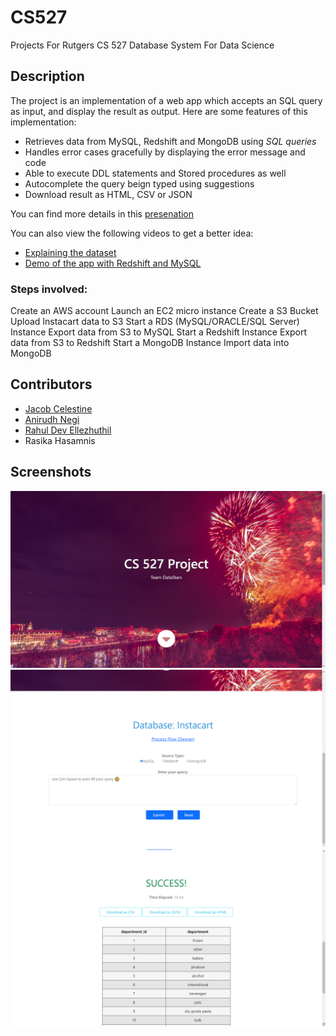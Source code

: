 # CS527
Projects For Rutgers CS 527 Database System For Data Science

## Description
The project is an implementation of a web app which accepts an SQL query as input, and display the result as output. Here are some features of this implementation:
- Retrieves data from MySQL, Redshift and MongoDB using _SQL queries_
- Handles error cases gracefully by displaying the error message and code
- Able to execute DDL statements and Stored procedures as well
- Autocomplete the query beign typed using suggestions
- Download result as HTML, CSV or JSON

You can find more details in this [presenation](https://github.com/jacobceles/CS527/blob/1201654c9156dbf74443db11b17939d66b0f6c69/Documents/Group%202%20-%20DataStars.pptx)

You can also view the following videos to get a better idea:
- [Explaining the dataset](https://youtu.be/9_1YUu9Q_wM)
- [Demo of the app with Redshift and MySQL](https://youtu.be/fI6mdZM8QjE)

### Steps involved:
Create an AWS account
Launch an EC2 micro instance
Create a S3 Bucket
Upload Instacart data to S3
Start a RDS (MySQL/ORACLE/SQL Server) Instance
Export data from S3 to MySQL
Start a Redshift Instance
Export data from S3 to Redshift
Start a MongoDB Instance
Import data into MongoDB

## Contributors
- [Jacob Celestine](https://jacobcelestine.com/)
- [Anirudh Negi](https://github.com/negiadventures)
- [Rahul Dev Ellezhuthil](https://github.com/rahuldeve)
- Rasika Hasamnis

## Screenshots
![Home Page](/Documents/screenshot1.png?raw=true "Home Page")
![Form Input](/Documents/screenshot2.png?raw=true "Form Input")
![Results](/Documents/screenshot3.png?raw=true "Results")